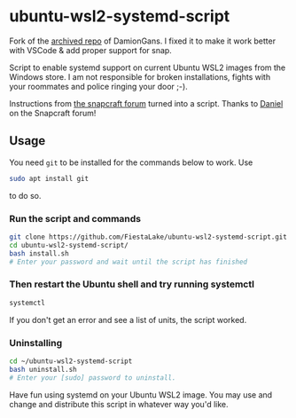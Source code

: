 # ubuntu-wsl2-systemd-script

Fork of the [archived repo](https://github.com/DamionGans/ubuntu-wsl2-systemd-script) of DamionGans. I fixed it to make it work better with VSCode & add proper support for snap.

Script to enable systemd support on current Ubuntu WSL2 images from the Windows store. 
I am not responsible for broken installations, fights with your roommates and police ringing your door ;-).

Instructions from [the snapcraft forum](https://forum.snapcraft.io/t/running-snaps-on-wsl2-insiders-only-for-now/13033) turned into a script. Thanks to [Daniel](https://forum.snapcraft.io/u/daniel) on the Snapcraft forum! 

## Usage
You need ```git``` to be installed for the commands below to work. Use
```sh
sudo apt install git
```
to do so.
### Run the script and commands
```sh
git clone https://github.com/FiestaLake/ubuntu-wsl2-systemd-script.git
cd ubuntu-wsl2-systemd-script/
bash install.sh
# Enter your password and wait until the script has finished
```
### Then restart the Ubuntu shell and try running systemctl
```sh
systemctl

```
If you don't get an error and see a list of units, the script worked.

### Uninstalling
```sh
cd ~/ubuntu-wsl2-systemd-script
bash uninstall.sh
# Enter your [sudo] password to uninstall.
```

Have fun using systemd on your Ubuntu WSL2 image. You may use and change and distribute this script in whatever way you'd like. 

